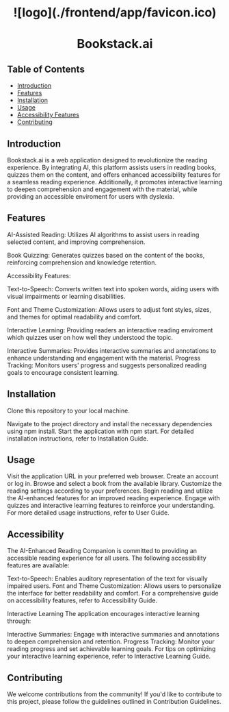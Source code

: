 <h1 align="center">![logo](./frontend/app/favicon.ico)</h1>
<h1 align="center">Bookstack.ai</h1>

## Table of Contents
- [Introduction](#introduction)
- [Features](#features)
- [Installation](#installation)
- [Usage](#usage)
- [Accessibility Features](#accessibility-features)
- [Contributing](#contributing)

## Introduction
Bookstack.ai is a web application designed to revolutionize the reading experience. By integrating AI, this platform assists users in reading books, quizzes them on the content, and offers enhanced accessibility features for a seamless reading experience. Additionally, it promotes interactive learning to deepen comprehension and engagement with the material, while providing an accessible enviroment for users with dyslexia.

## Features
AI-Assisted Reading: Utilizes AI algorithms to assist users in reading selected content, and improving comprehension.

Book Quizzing: Generates quizzes based on the content of the books, reinforcing comprehension and knowledge retention.

Accessibility Features:

Text-to-Speech: Converts written text into spoken words, aiding users with visual impairments or learning disabilities.

Font and Theme Customization: Allows users to adjust font styles, sizes, and themes for optimal readability and comfort.

Interactive Learning: Providing readers an interactive reading enviroment which quizzes user on how well they understood the topic.

Interactive Summaries: Provides interactive summaries and annotations to enhance understanding and engagement with the material.
Progress Tracking: Monitors users' progress and suggests personalized reading goals to encourage consistent learning.

## Installation
Clone this repository to your local machine.

Navigate to the project directory and install the necessary dependencies using npm install.
Start the application with npm start.
For detailed installation instructions, refer to Installation Guide.

## Usage
Visit the application URL in your preferred web browser.
Create an account or log in.
Browse and select a book from the available library.
Customize the reading settings according to your preferences.
Begin reading and utilize the AI-enhanced features for an improved reading experience.
Engage with quizzes and interactive learning features to reinforce your understanding.
For more detailed usage instructions, refer to User Guide.

## Accessibility
The AI-Enhanced Reading Companion is committed to providing an accessible reading experience for all users. The following accessibility features are available:

Text-to-Speech: Enables auditory representation of the text for visually impaired users.
Font and Theme Customization: Allows users to personalize the interface for better readability and comfort.
For a comprehensive guide on accessibility features, refer to Accessibility Guide.

Interactive Learning
The application encourages interactive learning through:

Interactive Summaries: Engage with interactive summaries and annotations to deepen comprehension and retention.
Progress Tracking: Monitor your reading progress and set achievable learning goals.
For tips on optimizing your interactive learning experience, refer to Interactive Learning Guide.

## Contributing
We welcome contributions from the community! If you'd like to contribute to this project, please follow the guidelines outlined in Contribution Guidelines.
